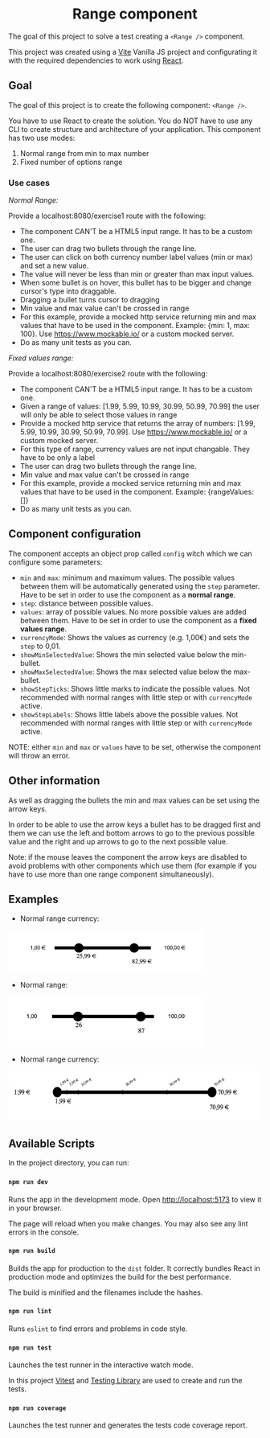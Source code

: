 <h1 align="center">Range component</h1>

The goal of this project to solve a test creating a `<Range />` component.

This project was created using a [Vite](https://vitejs.dev/) Vanilla JS project and configurating it with the required dependencies to work using [React](https://react.dev/).

## Goal

The goal of this project is to create the following component: `<Range />`.

You have to use React to create the solution.
You do NOT have to use any CLI to create structure and architecture of your application.
This component has two use modes:

1. Normal range from min to max number
2. Fixed number of options range

### Use cases

_Normal Range:_

Provide a localhost:8080/exercise1 route with the following:

- The component CAN'T be a HTML5 input range. It has to be a custom one.
- The user can drag two bullets through the range line.
- The user can click on both currency number label values (min or max) and set a
  new value.
- The value will never be less than min or greater than max input values.
- When some bullet is on hover, this bullet has to be bigger and change cursor's type
  into draggable.
- Dragging a bullet turns cursor to dragging
- Min value and max value can't be crossed in range
- For this example, provide a mocked http service returning min and max values
  that have to be used in the component. Example: {min: 1, max: 100}. Use
  https://www.mockable.io/ or a custom mocked
  server.
- Do as many unit tests as you can.

_Fixed values range:_

Provide a localhost:8080/exercise2 route with the following:

- The component CAN'T be a HTML5 input range. It has to be a custom one.
- Given a range of values: [1.99, 5.99, 10.99, 30.99, 50.99, 70.99] the user will only
  be able to select those values in range
- Provide a mocked http service that returns the array of numbers: [1.99, 5.99,
  10.99, 30.99, 50.99, 70.99]. Use https://www.mockable.io/ or a custom mocked
  server.
- For this type of range, currency values are not input changable. They have to be
  only a label
- The user can drag two bullets through the range line.
- Min value and max value can't be crossed in range
- For this example, provide a mocked service returning min and max values that
  have to be used in the component. Example: {rangeValues: []}
- Do as many unit tests as you can.

## Component configuration

The component accepts an object prop called `config` witch which we can configure some parameters:

- `min` and `max`: minimum and maximum values. The possible values between them will be automatically generated using the `step` parameter. Have to be set in order to use the component as a **normal range**.
- `step`: distance between possible values.
- `values`: array of possible values. No more possible values are added between them. Have to be set in order to use the component as a **fixed values range**.
- `currencyMode`: Shows the values as currency (e.g. 1,00€) and sets the `step` to 0,01.
- `showMinSelectedValue`: Shows the min selected value below the min-bullet.
- `showMaxSelectedValue`: Shows the max selected value below the max-bullet.
- `showStepTicks`: Shows little marks to indicate the possible values. Not recommended with normal ranges with little step or with `currencyMode` active.
- `showStepLabels`: Shows little labels above the possible values. Not recommended with normal ranges with little step or with `currencyMode` active.

NOTE: either `min` and `max` or `values` have to be set, otherwise the component will throw an error.

## Other information

As well as dragging the bullets the min and max values can be set using the arrow keys.

In order to be able to use the arrow keys a bullet has to be dragged first and them we can use the left and bottom arrows to go to the previous possible value and the right and up arrows to go to the next possible value.

Note: if the mouse leaves the component the arrow keys are disabled to avoid problems with other components which use them (for example if you have to use more than one range component simultaneously).

## Examples

- Normal range currency:

<img src="./src/assets/Normal range currency.png" height="84px" alt="Normal range currency">

- Normal range:

<img src="./src/assets/Normal range no currency.png" height="100px" alt="Normal range no currency">

- Normal range currency:

<img src="./src/assets/Fixed values range with step ticks and labels.png" height="100px" alt="Fixed values range with step ticks and labels">

## Available Scripts

In the project directory, you can run:

#### `npm run dev`

Runs the app in the development mode.
Open [http://localhost:5173](http://localhost:5173) to view it in your browser.

The page will reload when you make changes.
You may also see any lint errors in the console.

#### `npm run build`

Builds the app for production to the `dist` folder.
It correctly bundles React in production mode and optimizes the build for the best performance.

The build is minified and the filenames include the hashes.

#### `npm run lint`

Runs `eslint` to find errors and problems in code style.

#### `npm run test`

Launches the test runner in the interactive watch mode.

In this project [Vitest](https://vitest.dev/) and [Testing Library](https://testing-library.com/) are used to create and run the tests.

#### `npm run coverage`

Launches the test runner and generates the tests code coverage report.
